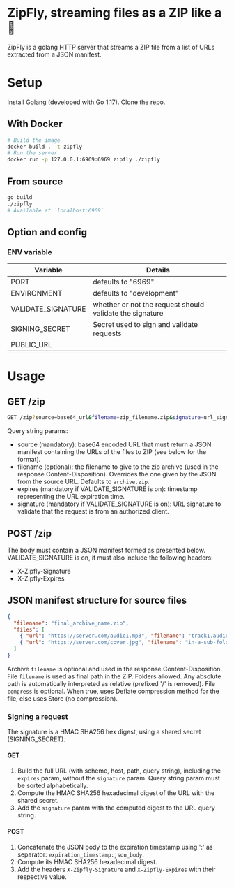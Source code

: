 # ZipFly, streaming files as a ZIP like a :rocket:

ZipFly is a golang HTTP server that streams a ZIP file from a list of URLs extracted from a JSON manifest.

# Setup
Install Golang (developed with Go 1.17).
Clone the repo.

## With Docker
```bash
# Build the image
docker build . -t zipfly
# Run the server
docker run -p 127.0.0.1:6969:6969 zipfly ./zipfly
```

## From source
```bash
go build
./zipfly
# Available at `localhost:6969`
```

## Option and config
### ENV variable
| Variable           | Details                  |
|--------------------|--------------------|
| PORT               | defaults to "6969" |
| ENVIRONMENT        | defaults to "development" |
| VALIDATE_SIGNATURE | whether or not the request should validate the signature |
| SIGNING_SECRET     | Secret used to sign and validate requests |
| PUBLIC_URL         | |

# Usage
## GET /zip
```bash
GET /zip?source=base64_url&filename=zip_filename.zip&signature=url_signature&expires=timestamp
```
Query string params:
- source (mandatory): base64 encoded URL that must return a JSON manifest containing the URLs of the files to ZIP (see below for the format).
- filename (optional): the filename to give to the zip archive (used in the response Content-Disposition). Overrides the one given by the JSON from the source URL. Defaults to `archive.zip`.
- expires (mandatory if VALIDATE_SIGNATURE is on): timestamp representing the URL expiration time.
- signature (mandatory if VALIDATE_SIGNATURE is on): URL signature to validate that the request is from an authorized client.

## POST /zip
The body must contain a JSON manifest formed as presented below.
VALIDATE_SIGNATURE is on, it must also include the following headers:
- X-Zipfly-Signature
- X-Zipfly-Expires

## JSON manifest structure for source files
```json
{
  "filename": "final_archive_name.zip",
  "files": [
    { "url": "https://server.com/audio1.mp3", "filename": "track1.audio", "compress": true },
    { "url": "https://server.com/cover.jpg", "filename": "in-a-sub-folder/cover.jpg" }
  ]
}
```
Archive `filename` is optional and used in the response Content-Disposition.
File `filename` is used as final path in the ZIP. Folders allowed. Any absolute path is automatically interpreted as relative (prefixed '/' is removed).
File `compress` is optional. When true, uses Deflate compression method for the file, else uses Store (no compression).

### Signing a request
The signature is a HMAC SHA256 hex digest, using a shared secret (SIGNING_SECRET).

#### GET
1. Build the full URL (with scheme, host, path, query string), including the `expires` param, without the `signature` param. Query string param must be sorted alphabetically.
2. Compute the HMAC SHA256 hexadecimal digest of the URL with the shared secret.
3. Add the `signature` param with the computed digest to the URL query string.

#### POST
1. Concatenate the JSON body to the expiration timestamp using ':' as separator: `expiration_timestamp:json_body`.
2. Compute its HMAC SHA256 hexadecimal digest.
3. Add the headers `X-Zipfly-Signature` and `X-Zipfly-Expires` with their respective value.
